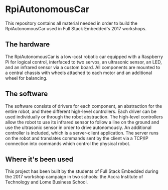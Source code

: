 # RpiAutonomousCar

This repository contains all material needed in order to build the
RpiAutonomousCar used in Full Stack Embedded's 2017 workshops.

## The hardware

The RpiAutonomousCar is a low-cost robotic car equipped with a Raspberry Pi for
logical control, interfaced to two servos, an ultrasonic sensor, an LED, and an
infrared sensor via a custom board. All components are mounted to a central
chassis with wheels attached to each motor and an additional wheel for
balancing.

## The software

The software consists of drivers for each component, an abstraction for the
entire robot, and three different high-level controllers. Each driver can be
used individually or through the robot abstraction. The high-level controllers
allow the robot to use its infrared sensor to follow a line on the ground and
use the ultrasonic sensor in order to drive autonomously. An additional
controller is included, which is a server-client application. The server runs
on the robot and translates commands sent by the client via a TCP/IP connection
into commands which control the physical robot.

## Where it's been used

This project has been built by the students of Full Stack Embedded during the
2017 workshop campaign in two schools: the Accra Institute of Technology and
Lome Business School.
